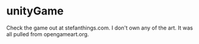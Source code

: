 # unityGame
Check the game out at stefanthings.com. I don't own any of the art. It was all pulled from opengameart.org.
